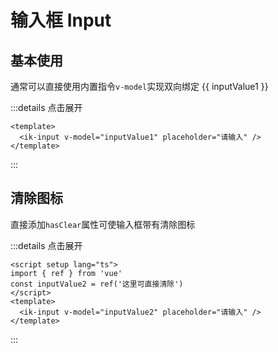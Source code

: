 # 输入框 Input

## 基本使用

通常可以直接使用内置指令`v-model`实现双向绑定
<ik-input v-model="inputValue1" placeholder="请输入" />
{{ inputValue1 }}

:::details 点击展开

```vue
<template>
  <ik-input v-model="inputValue1" placeholder="请输入" />
</template>
```

:::

## 清除图标

直接添加`hasClear`属性可使输入框带有清除图标
<ik-input v-model="inputValue2" hasClear placeholder="请输入" />

:::details 点击展开

```vue
<script setup lang="ts">
import { ref } from 'vue'
const inputValue2 = ref('这里可直接清除')
</script>
<template>
  <ik-input v-model="inputValue2" placeholder="请输入" />
</template>
```

:::

<script setup lang="ts">
  import { ref } from 'vue'
  const inputValue1 = ref('')
  const inputValue2 = ref('这里可直接清除')
</script>
